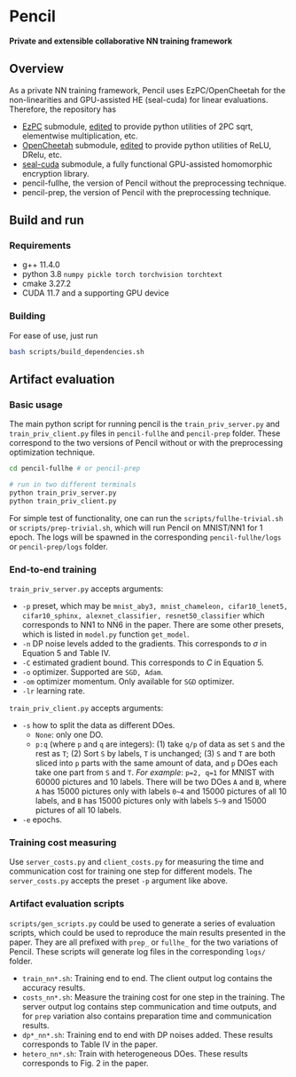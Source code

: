 # Pencil 
**Private and extensible collaborative NN training framework**

## Overview

As a private NN training framework, Pencil uses EzPC/OpenCheetah for the non-linearities and GPU-assisted HE (seal-cuda) for linear evaluations.
Therefore, the repository has
* [EzPC](https://github.com/mpc-msri/EzPC) submodule, [edited](https://github.com/lightbulb128/EzPC) to provide python utilities of 2PC sqrt, elementwise multiplication, etc.
* [OpenCheetah](https://github.com/Alibaba-Gemini-Lab/OpenCheetah) submodule, [edited](https://github.com/lightbulb128/OpenCheetah) to provide python utilities of ReLU, DRelu, etc.
* [seal-cuda](https://github.com/lightbulb128/troy) submodule, a fully functional GPU-assisted homomorphic encryption library.
* pencil-fullhe, the version of Pencil without the preprocessing technique.
* pencil-prep, the version of Pencil with the preprocessing technique.

## Build and run

### Requirements
* g++ 11.4.0
* python 3.8 `numpy pickle torch torchvision torchtext`
* cmake 3.27.2
* CUDA 11.7 and a supporting GPU device

### Building

For ease of use, just run
```bash
bash scripts/build_dependencies.sh
```

## Artifact evaluation

### Basic usage

The main python script for running pencil is the `train_priv_server.py` and `train_priv_client.py` files in `pencil-fullhe` and `pencil-prep` folder. These correspond to the two versions of Pencil without or with the preprocessing optimization technique.

```bash
cd pencil-fullhe # or pencil-prep

# run in two different terminals
python train_priv_server.py
python train_priv_client.py
```

For simple test of functionality, one can run the `scripts/fullhe-trivial.sh` or `scripts/prep-trivial.sh`, which will run Pencil on MNIST/NN1 for 1 epoch. The logs will be spawned in the corresponding `pencil-fullhe/logs` or `pencil-prep/logs` folder.

### End-to-end training

`train_priv_server.py` accepts arguments:

* `-p` preset, which may be `mnist_aby3, mnist_chameleon, cifar10_lenet5, cifar10_sphinx, alexnet_classifier, resnet50_classifier` which corresponds to NN1 to NN6 in the paper. There are some other presets, which is listed in `model.py` function `get_model`.
* `-n` DP noise levels added to the gradients. This corresponds to $\sigma$ in Equation 5 and Table IV.
* `-C` estimated gradient bound. This corresponds to $C$ in Equation 5.
* `-o` optimizer. Supported are `SGD, Adam`.
* `-om` optimizer momentum. Only available for `SGD` optimizer.
* `-lr` learning rate.

`train_priv_client.py` accepts arguments:

* `-s` how to split the data as different DOes. 
    * `None`: only one DO.
    * `p:q` (where `p` and `q` are integers): (1) take `q/p` of data as set `S` and the rest as `T`; (2) Sort `S` by labels, `T` is unchanged; (3) `S` and `T` are both sliced into `p` parts with the same amount of data, and `p` DOes each take one part from `S` and `T`. *For example*: `p=2, q=1` for MNIST with 60000 pictures and 10 labels. There will be two DOes `A` and `B`, where `A` has 15000 pictures only with labels `0~4` and 15000 pictures of all 10 labels, and `B` has 15000 pictures only with labels `5~9` and 15000 pictures of all 10 labels.
* `-e` epochs.

### Training cost measuring

Use `server_costs.py` and `client_costs.py` for measuring the time and communication cost for training one step for different models. The `server_costs.py` accepts the preset `-p` argument like above.

### Artifact evaluation scripts

`scripts/gen_scripts.py` could be used to generate a series of evaluation scripts, which could be used to reproduce the main results presented in the paper. They are all prefixed with `prep_` or `fullhe_` for the two variations of Pencil. These scripts will generate log files in the corresponding `logs/` folder.

* `train_nn*.sh`: Training end to end. The client output log contains the accuracy results.
* `costs_nn*.sh`: Measure the training cost for one step in the training. The server output log contains step communication and time outputs, and for `prep` variation also contains preparation time and communication results.
* `dp*_nn*.sh`: Training end to end with DP noises added. These results corresponds to Table IV in the paper.
* `hetero_nn*.sh`: Train with heterogeneous DOes. These results corresponds to Fig. 2 in the paper.

